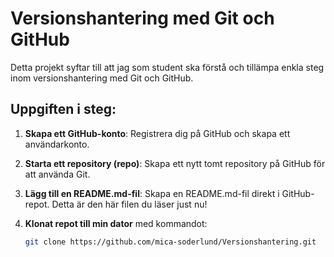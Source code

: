 # Versionshantering med Git och GitHub

Detta projekt syftar till att jag som student ska förstå och tillämpa enkla steg inom versionshantering med Git och GitHub.

## Uppgiften i steg:

1. **Skapa ett GitHub-konto**: Registrera dig på GitHub och skapa ett användarkonto.

2. **Starta ett repository (repo)**: Skapa ett nytt tomt repository på GitHub för att använda Git.

3. **Lägg till en README.md-fil**: Skapa en README.md-fil direkt i GitHub-repot. Detta är den här filen du läser just nu!

4. **Klonat repot till min dator** med kommandot:
   ```bash
   git clone https://github.com/mica-soderlund/Versionshantering.git
